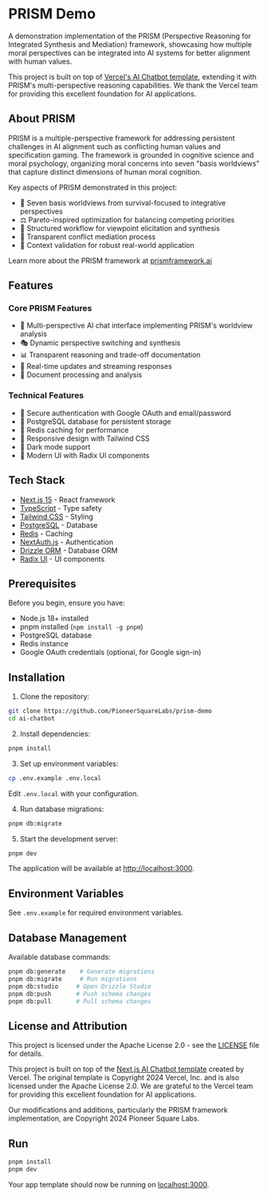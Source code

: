 # PRISM Demo

A demonstration implementation of the PRISM (Perspective Reasoning for Integrated Synthesis and Mediation) framework, showcasing how multiple moral perspectives can be integrated into AI systems for better alignment with human values.

This project is built on top of [Vercel's AI Chatbot template](https://vercel.com/templates/next.js/nextjs-ai-chatbot), extending it with PRISM's multi-perspective reasoning capabilities. We thank the Vercel team for providing this excellent foundation for AI applications.

## About PRISM

PRISM is a multiple-perspective framework for addressing persistent challenges in AI alignment such as conflicting human values and specification gaming. The framework is grounded in cognitive science and moral psychology, organizing moral concerns into seven "basis worldviews" that capture distinct dimensions of human moral cognition.

Key aspects of PRISM demonstrated in this project:
- 🧠 Seven basis worldviews from survival-focused to integrative perspectives
- ⚖️ Pareto-inspired optimization for balancing competing priorities
- 🔄 Structured workflow for viewpoint elicitation and synthesis
- 🤝 Transparent conflict mediation process
- 🎯 Context validation for robust real-world application

Learn more about the PRISM framework at [prismframework.ai](https://prismframework.ai)

## Features

### Core PRISM Features
- 🤖 Multi-perspective AI chat interface implementing PRISM's worldview analysis
- 🎭 Dynamic perspective switching and synthesis
- 📊 Transparent reasoning and trade-off documentation
- 🔄 Real-time updates and streaming responses
- 📄 Document processing and analysis

### Technical Features
- 🔐 Secure authentication with Google OAuth and email/password
- 💾 PostgreSQL database for persistent storage
- 🚀 Redis caching for performance
- 📱 Responsive design with Tailwind CSS
- 🌙 Dark mode support
- 🎨 Modern UI with Radix UI components

## Tech Stack

- [Next.js 15](https://nextjs.org/) - React framework
- [TypeScript](https://www.typescriptlang.org/) - Type safety
- [Tailwind CSS](https://tailwindcss.com/) - Styling
- [PostgreSQL](https://www.postgresql.org/) - Database
- [Redis](https://redis.io/) - Caching
- [NextAuth.js](https://next-auth.js.org/) - Authentication
- [Drizzle ORM](https://orm.drizzle.team/) - Database ORM
- [Radix UI](https://www.radix-ui.com/) - UI components

## Prerequisites

Before you begin, ensure you have:
- Node.js 18+ installed
- pnpm installed (`npm install -g pnpm`)
- PostgreSQL database
- Redis instance
- Google OAuth credentials (optional, for Google sign-in)

## Installation

1. Clone the repository:
```bash
git clone https://github.com/PioneerSquareLabs/prism-demo
cd ai-chatbot
```

2. Install dependencies:
```bash
pnpm install
```

3. Set up environment variables:
```bash
cp .env.example .env.local
```
Edit `.env.local` with your configuration.

4. Run database migrations:
```bash
pnpm db:migrate
```

5. Start the development server:
```bash
pnpm dev
```

The application will be available at [http://localhost:3000](http://localhost:3000).

## Environment Variables

See `.env.example` for required environment variables.

## Database Management

Available database commands:
```bash
pnpm db:generate    # Generate migrations
pnpm db:migrate     # Run migrations
pnpm db:studio     # Open Drizzle Studio
pnpm db:push       # Push schema changes
pnpm db:pull       # Pull schema changes
```

## License and Attribution

This project is licensed under the Apache License 2.0 - see the [LICENSE](LICENSE) file for details.

This project is built on top of the [Next.js AI Chatbot template](https://vercel.com/templates/next.js/nextjs-ai-chatbot) created by Vercel. The original template is Copyright 2024 Vercel, Inc. and is also licensed under the Apache License 2.0. We are grateful to the Vercel team for providing this excellent foundation for AI applications.

Our modifications and additions, particularly the PRISM framework implementation, are Copyright 2024 Pioneer Square Labs.

## Run

```bash
pnpm install
pnpm dev
```

Your app template should now be running on [localhost:3000](http://localhost:3000/).
